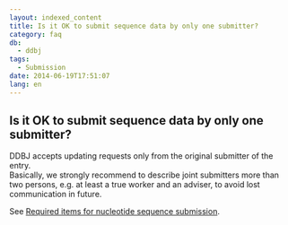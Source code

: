 ```yaml
---
layout: indexed_content
title: Is it OK to submit sequence data by only one submitter?
category: faq
db:
  - ddbj
tags: 
  - Submission
date: 2014-06-19T17:51:07
lang: en
---
```


## Is it OK to submit sequence data by only one submitter?

<p>DDBJ accepts updating requests only from the original submitter of the entry. <br>Basically, we strongly recommend to describe joint submitters more than two persons, e.g. at least a true worker and an adviser, to avoid lost communication in future. </p><p>See <a href=\"/ddbj/submission-e.html#item\">Required items for nucleotide sequence submission</a>. </p>